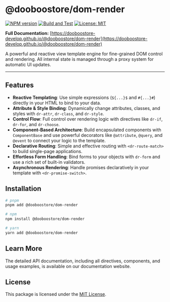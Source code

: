 # @dooboostore/dom-render

[![NPM version](https://img.shields.io/npm/v/@dooboostore/dom-render.svg?style=flat-square)](https://www.npmjs.com/package/@dooboostore/dom-render)
[![Build and Test](https://github.com/dooboostore-develop/packages/actions/workflows/main.yaml/badge.svg?branch=main)](https://github.com/dooboostore-develop/packages/actions/workflows/main.yaml)
[![License: MIT](https://img.shields.io/badge/License-MIT-yellow.svg?style=flat-square)](https://opensource.org/licenses/MIT)

**Full Documentation:** [https://dooboostore-develop.github.io/@dooboostore/dom-render](https://dooboostore-develop.github.io/@dooboostore/dom-render)

A powerful and reactive view template engine for fine-grained DOM control and rendering. All internal state is managed through a proxy system for automatic UI updates.

---
## Features

-   **Reactive Templating**: Use simple expressions (`${...}$` and `#{...}#`) directly in your HTML to bind to your data.
-   **Attribute & Style Binding**: Dynamically change attributes, classes, and styles with `dr-attr`, `dr-class`, and `dr-style`.
-   **Control Flow**: Full control over rendering logic with directives like `dr-if`, `dr-for`, and `dr-choose`.
-   **Component-Based Architecture**: Build encapsulated components with `ComponentBase` and use powerful decorators like `@attribute`, `@query`, and `@event` to connect your logic to the template.
-   **Declarative Routing**: Simple and effective routing with `<dr-route-match>` to build single-page applications.
-   **Effortless Form Handling**: Bind forms to your objects with `dr-form` and use a rich set of built-in validators.
-   **Asynchronous Rendering**: Handle promises declaratively in your template with `<dr-promise-switch>`.

## Installation

```bash
# pnpm
pnpm add @dooboostore/dom-render

# npm
npm install @dooboostore/dom-render

# yarn
yarn add @dooboostore/dom-render
```

## Learn More

The detailed API documentation, including all directives, components, and usage examples, is available on our documentation website.


## License

This package is licensed under the [MIT License](https://opensource.org/licenses/MIT).
